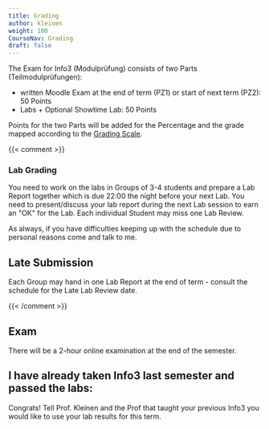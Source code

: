 ```yaml
---
title: Grading
author: kleinen
weight: 100
CourseNav: Grading
draft: false
---
```


The Exam for Info3 (Modulprüfung) consists of two Parts (Teilmodulprüfungen):

- written Moodle Exam at the end of term (PZ1) or start of next term (PZ2): 50 Points
- Labs + Optional Showtime Lab: 50 Points

Points for the two Parts will be added for the Percentage 
and the grade mapped according to the [Grading Scale](../../../../studies/grading/grading-scale).

{{< comment >}}
### Lab Grading

You need to work on the labs in Groups of 3-4 students and prepare a 
Lab Report together which is due 22:00 the night before your next Lab.
You need to present/discuss your lab report during the next Lab session 
to earn an "OK" for the Lab. Each individual Student may miss one Lab Review.

As always, if you have difficulties keeping up with the schedule due to personal reasons
come and talk to me.


## Late Submission

Each Group may hand in one Lab Report at the end of term - consult the schedule for
the Late Lab Review date.

{{< /comment >}}
## Exam

There will be a 2-hour online examination at the end of the semester.

## I have already taken Info3 last semester and passed the labs:

Congrats! Tell Prof. Kleinen and the Prof that taught your previous Info3 you would like to use your lab results for this term.


